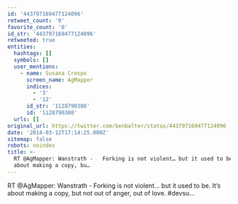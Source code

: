 ```yaml
---
id: '443797169477124096'
retweet_count: '0'
favorite_count: '0'
id_str: '443797169477124096'
retweeted: true
entities:
  hashtags: []
  symbols: []
  user_mentions:
    - name: Susana Crespo
      screen_name: AgMapper
      indices:
        - '3'
        - '12'
      id_str: '1128790308'
      id: '1128790308'
  urls: []
original_url: https://twitter.com/benbalter/status/443797169477124096
date: '2014-03-12T17:14:25.000Z'
sitemap: false
robots: noindex
title: >-
  RT @AgMapper: Wanstrath -   Forking is not violent… but it used to be.  It’s
  about making a copy, bu…
---
```


RT @AgMapper: Wanstrath -   Forking is not violent… but it used to be.  It’s about making a copy, but not out of anger, out of love. #devsu…